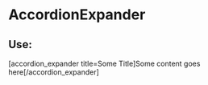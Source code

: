 # AccordionExpander

## Use:
[accordion_expander title=Some Title]Some content goes here[/accordion_expander]
